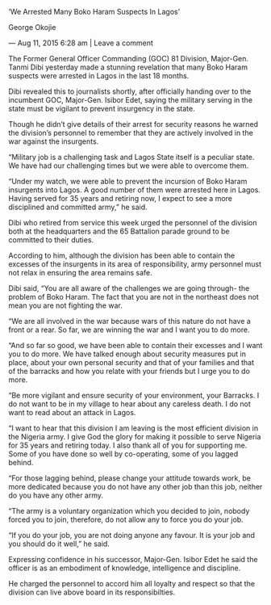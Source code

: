 ‘We Arrested Many Boko Haram Suspects In Lagos’

George Okojie

— Aug 11, 2015 6:28 am | Leave a comment

The Former General Officer Commanding (GOC) 81 Division, Major-Gen. Tanmi Dibi yesterday made a stunning revelation that many Boko Haram suspects were arrested in Lagos in the last 18 months.

Dibi revealed this to journalists shortly, after officially handing over to the incumbent GOC, Major-Gen. Isibor Edet, saying the military serving in the state must be vigilant to prevent insurgency in the state.

Though he didn’t give details of their arrest for security reasons he warned the division’s personnel to remember that they are actively involved in the war against the insurgents.

“Military job is a challenging task and Lagos State itself is a peculiar state. We have had our challenging times but we were able to overcome them.

“Under my watch, we were able to prevent the incursion of Boko Haram insurgents into Lagos. A good number of them were arrested here in Lagos. Having served for 35 years and retiring now, I expect to see a more disciplined and committed army,” he said.

Dibi who retired from service this week urged the personnel of the division both at the headquarters and the 65 Battalion parade ground to be committed to their duties.

According to him, although the division has been able to contain the excesses of the insurgents in its area of responsibility, army personnel must not relax in ensuring the area remains safe.

Dibi said, “You are all aware of the challenges we are going through- the problem of Boko Haram. The fact that you are not in the northeast does not mean you are not fighting the war.

“We are all involved in the war because wars of this nature do not have a front or a rear. So far, we are winning the war and I want you to do more.

“And so far so good, we have been able to contain their excesses and I want you to do more. We have talked enough about security measures put in place, about your own personal security and that of your families and that of the barracks and how you relate with your friends but I urge you to do more.

“Be more vigilant and ensure security of your environment, your Barracks. I do not want to be in my village to hear about any careless death.‎ I do not want to read about an attack in Lagos.

“I want to hear that this division I am leaving is the most efficient division in the Nigeria army. I give God the glory for making it possible to serve Nigeria for 35 years and retiring today. I also thank all of you for supporting me. Some of you have done so well by co-operating, some of you lagged behind.

“For those lagging behind, please change your attitude towards work, be more dedicated because you do not have any other job than this job, neither do you have any other army.

“The army is a voluntary organization which you decided to join, nobody forced you to join, therefore, do not allow any to force you do your job.

“If you do your job, you are not doing anyone any favour. It is your job and you should do it well,” he said.

Expressing confidence in his successor, Major-Gen. Isibor Edet he said the officer is as an embodiment of knowledge, intelligence and discipline.

He charged the personnel to accord him all loyalty‎ and respect so that the division can live above board in its responsibilties.
